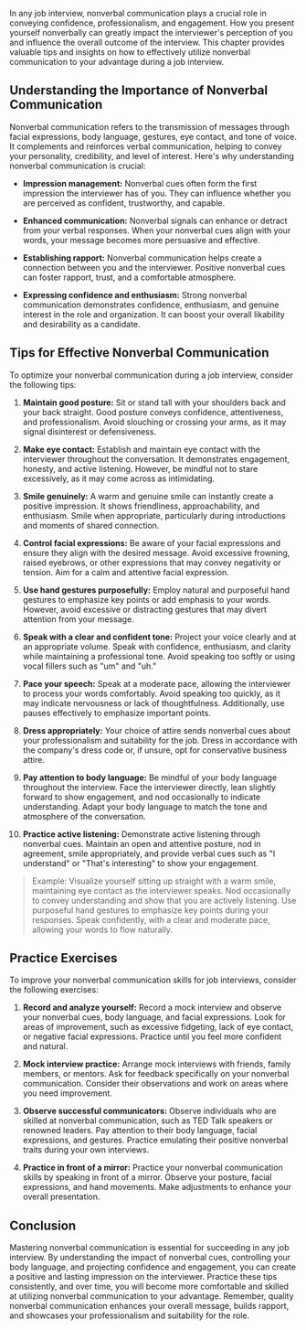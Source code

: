 
In any job interview, nonverbal communication plays a crucial role in conveying confidence, professionalism, and engagement. How you present yourself nonverbally can greatly impact the interviewer's perception of you and influence the overall outcome of the interview. This chapter provides valuable tips and insights on how to effectively utilize nonverbal communication to your advantage during a job interview.

Understanding the Importance of Nonverbal Communication
-------------------------------------------------------

Nonverbal communication refers to the transmission of messages through facial expressions, body language, gestures, eye contact, and tone of voice. It complements and reinforces verbal communication, helping to convey your personality, credibility, and level of interest. Here's why understanding nonverbal communication is crucial:

* **Impression management:** Nonverbal cues often form the first impression the interviewer has of you. They can influence whether you are perceived as confident, trustworthy, and capable.

* **Enhanced communication:** Nonverbal signals can enhance or detract from your verbal responses. When your nonverbal cues align with your words, your message becomes more persuasive and effective.

* **Establishing rapport:** Nonverbal communication helps create a connection between you and the interviewer. Positive nonverbal cues can foster rapport, trust, and a comfortable atmosphere.

* **Expressing confidence and enthusiasm:** Strong nonverbal communication demonstrates confidence, enthusiasm, and genuine interest in the role and organization. It can boost your overall likability and desirability as a candidate.

Tips for Effective Nonverbal Communication
------------------------------------------

To optimize your nonverbal communication during a job interview, consider the following tips:

1. **Maintain good posture:** Sit or stand tall with your shoulders back and your back straight. Good posture conveys confidence, attentiveness, and professionalism. Avoid slouching or crossing your arms, as it may signal disinterest or defensiveness.

2. **Make eye contact:** Establish and maintain eye contact with the interviewer throughout the conversation. It demonstrates engagement, honesty, and active listening. However, be mindful not to stare excessively, as it may come across as intimidating.

3. **Smile genuinely:** A warm and genuine smile can instantly create a positive impression. It shows friendliness, approachability, and enthusiasm. Smile when appropriate, particularly during introductions and moments of shared connection.

4. **Control facial expressions:** Be aware of your facial expressions and ensure they align with the desired message. Avoid excessive frowning, raised eyebrows, or other expressions that may convey negativity or tension. Aim for a calm and attentive facial expression.

5. **Use hand gestures purposefully:** Employ natural and purposeful hand gestures to emphasize key points or add emphasis to your words. However, avoid excessive or distracting gestures that may divert attention from your message.

6. **Speak with a clear and confident tone:** Project your voice clearly and at an appropriate volume. Speak with confidence, enthusiasm, and clarity while maintaining a professional tone. Avoid speaking too softly or using vocal fillers such as "um" and "uh."

7. **Pace your speech:** Speak at a moderate pace, allowing the interviewer to process your words comfortably. Avoid speaking too quickly, as it may indicate nervousness or lack of thoughtfulness. Additionally, use pauses effectively to emphasize important points.

8. **Dress appropriately:** Your choice of attire sends nonverbal cues about your professionalism and suitability for the job. Dress in accordance with the company's dress code or, if unsure, opt for conservative business attire.

9. **Pay attention to body language:** Be mindful of your body language throughout the interview. Face the interviewer directly, lean slightly forward to show engagement, and nod occasionally to indicate understanding. Adapt your body language to match the tone and atmosphere of the conversation.

10. **Practice active listening:** Demonstrate active listening through nonverbal cues. Maintain an open and attentive posture, nod in agreement, smile appropriately, and provide verbal cues such as "I understand" or "That's interesting" to show your engagement.

> Example: Visualize yourself sitting up straight with a warm smile, maintaining eye contact as the interviewer speaks. Nod occasionally to convey understanding and show that you are actively listening. Use purposeful hand gestures to emphasize key points during your responses. Speak confidently, with a clear and moderate pace, allowing your words to flow naturally.

Practice Exercises
------------------

To improve your nonverbal communication skills for job interviews, consider the following exercises:

1. **Record and analyze yourself:** Record a mock interview and observe your nonverbal cues, body language, and facial expressions. Look for areas of improvement, such as excessive fidgeting, lack of eye contact, or negative facial expressions. Practice until you feel more confident and natural.

2. **Mock interview practice:** Arrange mock interviews with friends, family members, or mentors. Ask for feedback specifically on your nonverbal communication. Consider their observations and work on areas where you need improvement.

3. **Observe successful communicators:** Observe individuals who are skilled at nonverbal communication, such as TED Talk speakers or renowned leaders. Pay attention to their body language, facial expressions, and gestures. Practice emulating their positive nonverbal traits during your own interviews.

4. **Practice in front of a mirror:** Practice your nonverbal communication skills by speaking in front of a mirror. Observe your posture, facial expressions, and hand movements. Make adjustments to enhance your overall presentation.

Conclusion
----------

Mastering nonverbal communication is essential for succeeding in any job interview. By understanding the impact of nonverbal cues, controlling your body language, and projecting confidence and engagement, you can create a positive and lasting impression on the interviewer. Practice these tips consistently, and over time, you will become more comfortable and skilled at utilizing nonverbal communication to your advantage. Remember, quality nonverbal communication enhances your overall message, builds rapport, and showcases your professionalism and suitability for the role.
